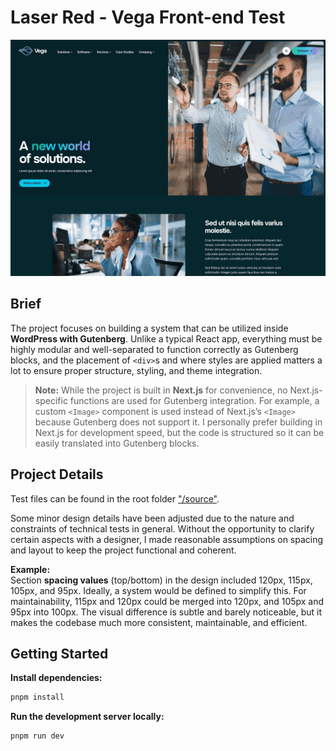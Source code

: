 # Laser Red - Vega Front-end Test

![App Screenshot](./screenshot.png)

## Brief

The project focuses on building a system that can be utilized inside **WordPress with Gutenberg**. Unlike a typical React app, everything must be highly modular and well-separated to function correctly as Gutenberg blocks, and the placement of `<div>`s and where styles are applied matters a lot to ensure proper structure, styling, and theme integration.

> **Note:** While the project is built in **Next.js** for convenience, no Next.js-specific functions are used for Gutenberg integration. For example, a custom `<Image>` component is used instead of Next.js’s `<Image>` because Gutenberg does not support it. I personally prefer building in Next.js for development speed, but the code is structured so it can be easily translated into Gutenberg blocks.

## Project Details

Test files can be found in the root folder ["/source"](https://github.com/AurelianSpodarec/laser-vega-front-end/tree/main/source).

Some minor design details have been adjusted due to the nature and constraints of technical tests in general. Without the opportunity to clarify certain aspects with a designer, I made reasonable assumptions on spacing and layout to keep the project functional and coherent.

**Example:**  
Section **spacing values** (top/bottom) in the design included 120px, 115px, 105px, and 95px. Ideally, a system would be defined to simplify this. For maintainability, 115px and 120px could be merged into 120px, and 105px and 95px into 100px. The visual difference is subtle and barely noticeable, but it makes the codebase much more consistent, maintainable, and efficient.

## Getting Started

**Install dependencies:**

```bash
pnpm install
```

**Run the development server locally:**

```bash
pnpm run dev
```

